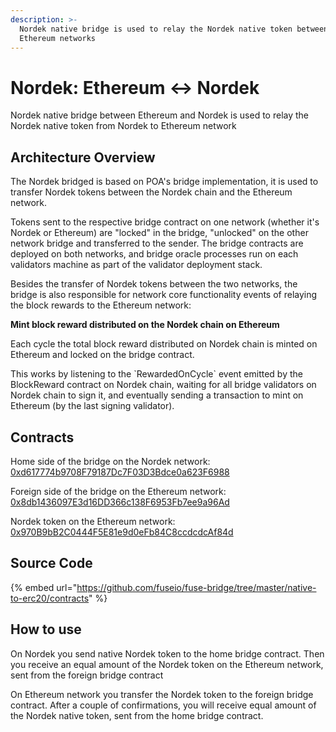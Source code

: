 ```yaml
---
description: >-
  Nordek native bridge is used to relay the Nordek native token between Nordek and
  Ethereum networks
---
```


# Nordek: Ethereum ↔ Nordek

Nordek native bridge between Ethereum and Nordek is used to relay the Nordek native token from Nordek to Ethereum network

## Architecture Overview

The Nordek bridged is based on POA's bridge implementation, it is used to transfer Nordek tokens between the Nordek chain and the Ethereum network.

Tokens sent to the respective bridge contract on one network \(whether it's Nordek or Ethereum\) are "locked" in the bridge, "unlocked" on the other network bridge and transferred to the sender. The bridge contracts are deployed on both networks, and bridge oracle processes run on each validators machine as part of the validator deployment stack.

Besides the transfer of Nordek tokens between the two networks, the bridge is also responsible for network core functionality events of relaying the block rewards to the Ethereum network:

**Mint block reward distributed on the Nordek chain on Ethereum**

Each cycle the total block reward distributed on Nordek chain is minted on Ethereum and locked on the bridge contract.

This works by listening to the \`RewardedOnCycle\` event emitted by the BlockReward contract on Nordek chain, waiting for all bridge validators on Nordek chain to sign it, and eventually sending a transaction to mint on Ethereum \(by the last signing validator\).

## Contracts

Home side of the bridge on the Nordek network: [0xd617774b9708F79187Dc7F03D3Bdce0a623F6988](https://nordekscan.com/address/0xd617774b9708F79187Dc7F03D3Bdce0a623F6988/transactions)

Foreign side of the bridge on the Ethereum network: [0x8db1436097E3d16DD366c138F6953Fb7ee9a96Ad](https://nordekscan.com/address/0x8db1436097E3d16DD366c138F6953Fb7ee9a96Ad/transactions)

Nordek token on the Ethereum network: [0x970B9bB2C0444F5E81e9d0eFb84C8ccdcdcAf84d](https://etherscan.io/token/0x970b9bb2c0444f5e81e9d0efb84c8ccdcdcaf84d)

## Source Code

{% embed url="https://github.com/fuseio/fuse-bridge/tree/master/native-to-erc20/contracts" %}

## How to use

On Nordek you send native Nordek token to the home bridge contract. Then you receive an equal amount of the Nordek token on the Ethereum network, sent from the foreign bridge contract

On Ethereum network you transfer the Nordek token to the foreign bridge contract. After a couple of confirmations, you will receive equal amount of the Nordek native token, sent from the home bridge contract.

#### 

